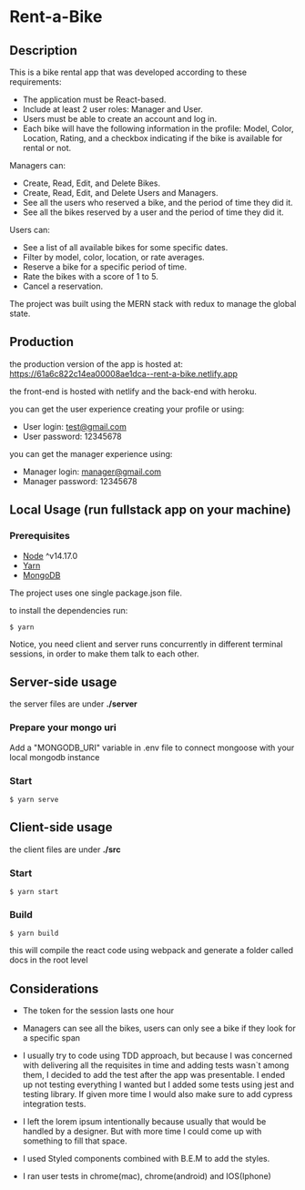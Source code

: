 # Rent-a-Bike
## Description

This is a bike rental app that was developed according to these requirements:

 * The application must be React-based.
 * Include at least 2 user roles: Manager and User.
 * Users must be able to create an account and log in.
 * Each bike will have the following information in the profile: Model, Color, Location, Rating, and a checkbox indicating if the bike is available for rental or not.

Managers can:
 * Create, Read, Edit, and Delete Bikes.
 * Create, Read, Edit, and Delete Users and Managers.
 * See all the users who reserved a bike, and the period of time they did it.
 * See all the bikes reserved by a user and the period of time they did it.

Users can:
 * See a list of all available bikes for some specific dates.
 * Filter by model, color, location, or rate averages.
 * Reserve a bike for a specific period of time.
 * Rate the bikes with a score of 1 to 5.
 * Cancel a reservation.

 The project was built using the MERN stack with redux to manage the global state.


 ## Production

 the production version of the app is hosted at: https://61a6c822c14ea00008ae1dca--rent-a-bike.netlify.app

 the front-end is hosted with netlify and the back-end with heroku.

you can get the user experience creating your profile or using:
- User login: test@gmail.com
- User password: 12345678

you can get the manager experience using:
- Manager login: manager@gmail.com
- Manager password: 12345678



## Local Usage (run fullstack app on your machine)

### Prerequisites
- [Node](https://nodejs.org/en/download/) ^v14.17.0
- [Yarn](https://nodejs.org/en/download/package-manager/)
- [MongoDB](https://gist.github.com/nrollr/9f523ae17ecdbb50311980503409aeb3)

The project uses one single package.json file.

to install the dependencies run: 
```terminal
$ yarn 
```

Notice, you need client and server runs concurrently in different terminal sessions, in order to make them talk to each other.

## Server-side usage
the server files are under **./server**

### Prepare your mongo uri

Add a "MONGODB_URI" variable in .env file to connect mongoose with your local mongodb instance

### Start

```terminal
$ yarn serve 
```

## Client-side usage
the client files are under **./src**
### Start
```terminal
$ yarn start 
```
### Build
```terminal
$ yarn build 
```
this will compile the react code using webpack and generate a folder called docs in the root level
## Considerations

- The token for the session lasts one hour

- Managers can see all the bikes, users can only see a bike if they look for a specific span

- I usually try to code using TDD approach, but because I was concerned with delivering all the requisites in time and adding tests wasn`t among them, I decided to add the test after the app was presentable. I ended up not testing everything I wanted but I added some tests using jest and testing library. If given more time I would also make sure to add cypress integration tests. 

- I left the lorem ipsum intentionally because usually that would be handled by a designer. But with more time I could come up with something to fill that space. 

- I used Styled components combined with B.E.M to add the styles.

- I ran user tests in chrome(mac), chrome(android) and IOS(Iphone)